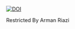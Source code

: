 [![DOI](https://zenodo.org/badge/DOI/10.5281/zenodo.7715653.svg)](https://doi.org/10.5281/zenodo.7715653)

Restricted By Arman Riazi
